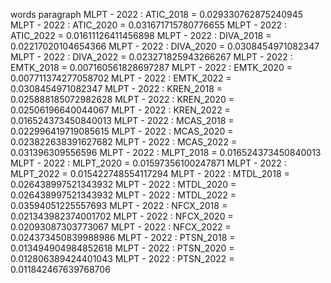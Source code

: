words
paragraph
MLPT - 2022 : ATIC_2018 = 0.029330762875240945
MLPT - 2022 : ATIC_2020 = 0.031671715780776655
MLPT - 2022 : ATIC_2022 = 0.01611126411456898
MLPT - 2022 : DIVA_2018 = 0.02217020104654366
MLPT - 2022 : DIVA_2020 = 0.0308454971082347
MLPT - 2022 : DIVA_2022 = 0.023271825943266267
MLPT - 2022 : EMTK_2018 = 0.007160561828697287
MLPT - 2022 : EMTK_2020 = 0.007711374277058702
MLPT - 2022 : EMTK_2022 = 0.0308454971082347
MLPT - 2022 : KREN_2018 = 0.025888185072982628
MLPT - 2022 : KREN_2020 = 0.02506196640044067
MLPT - 2022 : KREN_2022 = 0.016524373450840013
MLPT - 2022 : MCAS_2018 = 0.022996419719085615
MLPT - 2022 : MCAS_2020 = 0.023822638391627682
MLPT - 2022 : MCAS_2022 = 0.031396309556596
MLPT - 2022 : MLPT_2018 = 0.016524373450840013
MLPT - 2022 : MLPT_2020 = 0.01597356100247871
MLPT - 2022 : MLPT_2022 = 0.015422748554117294
MLPT - 2022 : MTDL_2018 = 0.026438997521343932
MLPT - 2022 : MTDL_2020 = 0.026438997521343932
MLPT - 2022 : MTDL_2022 = 0.03594051225557693
MLPT - 2022 : NFCX_2018 = 0.021343982374001702
MLPT - 2022 : NFCX_2020 = 0.02093087303773067
MLPT - 2022 : NFCX_2022 = 0.024373450839988986
MLPT - 2022 : PTSN_2018 = 0.013494904984852618
MLPT - 2022 : PTSN_2020 = 0.012806389424401043
MLPT - 2022 : PTSN_2022 = 0.011842467639768706
